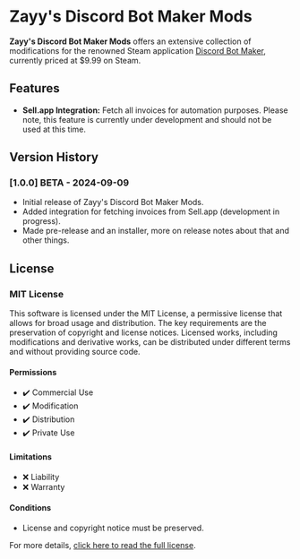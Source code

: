 # Zayy's Discord Bot Maker Mods

**Zayy's Discord Bot Maker Mods** offers an extensive collection of modifications for the renowned Steam application [Discord Bot Maker](https://store.steampowered.com/app/682130/Discord_Bot_Maker/), currently priced at $9.99 on Steam.

## Features

- **Sell.app Integration:** Fetch all invoices for automation purposes. Please note, this feature is currently under development and should not be used at this time.

## Version History

### [1.0.0] **BETA** - 2024-09-09
- Initial release of Zayy's Discord Bot Maker Mods.
- Added integration for fetching invoices from Sell.app (development in progress).
- Made pre-release and an installer, more on release notes about that and other things.

## License

### MIT License

This software is licensed under the MIT License, a permissive license that allows for broad usage and distribution. The key requirements are the preservation of copyright and license notices. Licensed works, including modifications and derivative works, can be distributed under different terms and without providing source code.

#### Permissions
- ✔️ Commercial Use
- ✔️ Modification
- ✔️ Distribution
- ✔️ Private Use

#### Limitations
- ❌ Liability
- ❌ Warranty

#### Conditions
- License and copyright notice must be preserved.

For more details, [click here to read the full license](https://github.com/zayys-services/DBM-Mods/blob/main/LICENSE).
